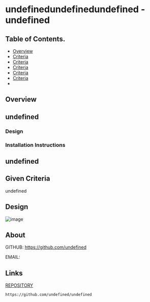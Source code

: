 # undefinedundefinedundefined - undefined 
 
 ## Table of Contents.
 * [Overview](#Overview)
 * [Criteria](#Criteria)
 * [Criteria](#Criteria)
 * [Criteria](#Criteria)
 * [Criteria](#Criteria)
 * [Criteria](#Criteria)
 * 

## Overview 
undefined
---
### Design


### Installation Instructions
undefined
---




## Given Criteria
undefined 


## Design
![image](.location/)


## About
GITHUB: <https://github.com/undefined>

EMAIL: <undefined>

## Links
[REPOSITORY](https://github.com/undefined/undefined)
```
https://github.com/undefined/undefined
```


